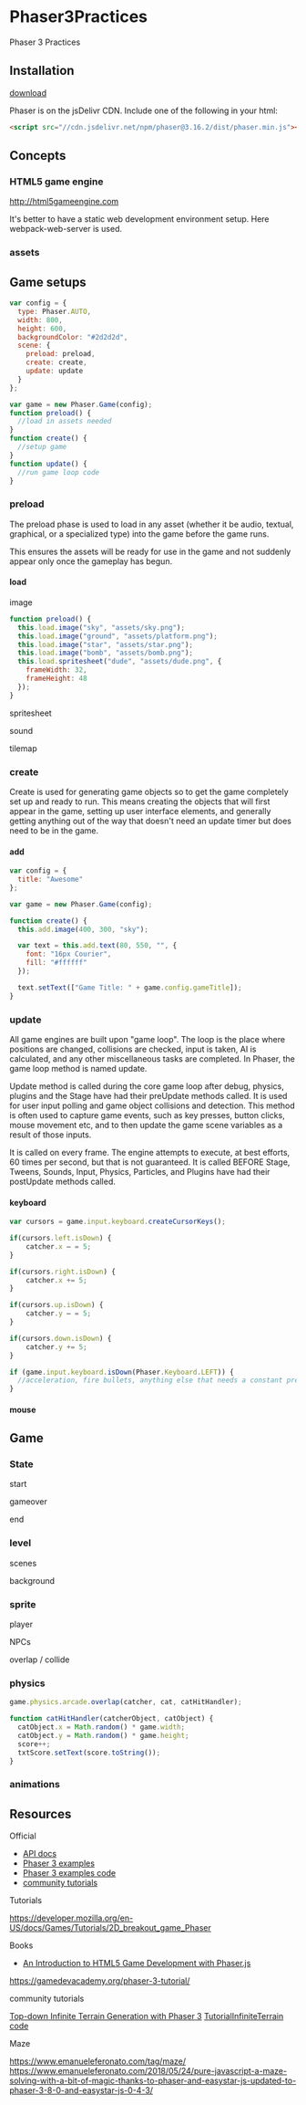 # Phaser3Practices

Phaser 3 Practices

## Installation

[download](https://phaser.io/download/stable)

Phaser is on the jsDelivr CDN. Include one of the following in your html:

```html
<script src="//cdn.jsdelivr.net/npm/phaser@3.16.2/dist/phaser.min.js"></script>
```

## Concepts

### HTML5 game engine

<http://html5gameengine.com>

It's better to have a static web development environment setup. Here webpack-web-server is used.

### assets

## Game setups

```js
var config = {
  type: Phaser.AUTO,
  width: 800,
  height: 600,
  backgroundColor: "#2d2d2d",
  scene: {
    preload: preload,
    create: create,
    update: update
  }
};

var game = new Phaser.Game(config);
function preload() {
  //load in assets needed
}
function create() {
  //setup game
}
function update() {
  //run game loop code
}
```

### preload

The preload phase is used to load in any asset (whether it be audio, textual, graphical, or a specialized type) into the game before the game runs.

This ensures the assets will be ready for use in the game and not suddenly appear only once the gameplay has begun.

#### load

image

```js
function preload() {
  this.load.image("sky", "assets/sky.png");
  this.load.image("ground", "assets/platform.png");
  this.load.image("star", "assets/star.png");
  this.load.image("bomb", "assets/bomb.png");
  this.load.spritesheet("dude", "assets/dude.png", {
    frameWidth: 32,
    frameHeight: 48
  });
}
```

spritesheet

sound

tilemap

### create

Create is used for generating game objects so to get the game completely set up and ready to run. This means creating the objects that will first appear in the game, setting up user interface elements, and generally getting anything out of the way that doesn't need an update timer but does need to be in the game.

#### add

```js
var config = {
  title: "Awesome"
};

var game = new Phaser.Game(config);

function create() {
  this.add.image(400, 300, "sky");

  var text = this.add.text(80, 550, "", {
    font: "16px Courier",
    fill: "#ffffff"
  });

  text.setText(["Game Title: " + game.config.gameTitle]);
}
```

### update

All game engines are built upon "game loop". The loop is the place where positions are changed, collisions are checked, input is taken, AI is
calculated, and any other miscellaneous tasks are completed. In Phaser, the game loop method is named update.

Update method is called during the core game loop after debug, physics, plugins and the Stage have had their preUpdate methods called. It is used for user input polling and game object collisions and detection. This method is often used to capture game events, such as key presses, button clicks, mouse movement etc, and to then update the game scene variables as a result of those inputs.

It is called on every frame. The engine attempts to execute, at best efforts, 60 times per second, but that is not guaranteed. It is called BEFORE Stage, Tweens, Sounds, Input, Physics, Particles, and Plugins have had their postUpdate methods called.

#### keyboard

```js
var cursors = game.input.keyboard.createCursorKeys();

if(cursors.left.isDown) {
    catcher.x – = 5;
}

if(cursors.right.isDown) {
    catcher.x += 5;
}

if(cursors.up.isDown) {
    catcher.y – = 5;
}

if(cursors.down.isDown) {
    catcher.y += 5;
}
```

```js
if (game.input.keyboard.isDown(Phaser.Keyboard.LEFT)) {
  //acceleration, fire bullets, anything else that needs a constant press
}
```

#### mouse

## Game

### State

start

gameover

end

### level

scenes

background

### sprite

player

NPCs

overlap / collide

### physics

```js
game.physics.arcade.overlap(catcher, cat, catHitHandler);

function catHitHandler(catcherObject, catObject) {
  catObject.x = Math.random() * game.width;
  catObject.y = Math.random() * game.height;
  score++;
  txtScore.setText(score.toString());
}
```

### animations

## Resources

Official

- [API docs](https://photonstorm.github.io/phaser3-docs/)
- [Phaser 3 examples](http://labs.phaser.io/)
- [Phaser 3 examples code](https://github.com/photonstorm/phaser3-examples)
- [community tutorials](http://phaser.io/learn/community-tutorials)

Tutorials

<https://developer.mozilla.org/en-US/docs/Games/Tutorials/2D_breakout_game_Phaser>

Books

- [An Introduction to HTML5 Game Development with Phaser.js](https://github.com/meanderingleaf/PhaserBookExamples)

https://gamedevacademy.org/phaser-3-tutorial/

community tutorials

[Top-down Infinite Terrain Generation with Phaser 3](https://yorkcs.com/2019/02/25/top-down-infinite-terrain-generation-with-phaser-3/) [TutorialInfiniteTerrain code](https://github.com/jaredyork/TutorialInfiniteTerrain)

Maze

https://www.emanueleferonato.com/tag/maze/
https://www.emanueleferonato.com/2018/05/24/pure-javascript-a-maze-solving-with-a-bit-of-magic-thanks-to-phaser-and-easystar-js-updated-to-phaser-3-8-0-and-easystar-js-0-4-3/
